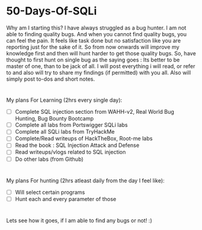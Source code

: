 # 50-Days-Of-SQLi

Why am I starting this?
I have always struggled as a bug hunter. I am not able to finding quality bugs. And when you cannot find quality bugs, you can feel the pain. It feels like task done but no satisfaction like you are reporting just for the sake of it. So from now onwards will improve my knowledge first and then will hunt harder to get those quality bugs. So, have thought to first hunt on single bug as the saying goes : Its better to be master of one, than to be jack of all. I will post everything i will read, or refer to and also will try to share my findings (if permitted) with you all. Also will simply post to-dos and short notes. 

# 

My plans For Learning (2hrs every single day):
- [ ] Complete SQL injection section from WAHH-v2, Real World Bug Hunting, Bug Bounty Bootcamp
- [ ] Complete all labs from Portswigger SQLi labs
- [ ] Complete all SQLi labs from TryHackMe 
- [ ] Complete/Read writeups of HackTheBox, Root-me labs
- [ ] Read the book : SQL Injection Attack and Defense
- [ ] Read writeups/vlogs related to SQL injection
- [ ] Do other labs (from Github)

#

My plans For hunting (2hrs atleast daily from the day I feel like):
- [ ]  Will select certain programs
- [ ]  Hunt each and every parameter of those

#

Lets see how it goes, if I am able to find any bugs or not! :) 

